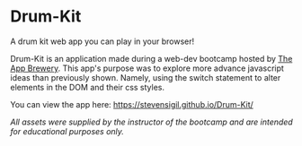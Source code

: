 # Drum-Kit
A drum kit web app you can play in your browser!

Drum-Kit is an application made during a web-dev bootcamp hosted by [The App Brewery](https://www.appbrewery.co/).  This app's purpose was to explore more advance javascript ideas than previously shown.  Namely, using the switch statement to alter elements in the DOM and their css styles.

You can view the app here: https://stevensigil.github.io/Drum-Kit/

*All assets were supplied by the instructor of the bootcamp and are intended for educational purposes only.*
